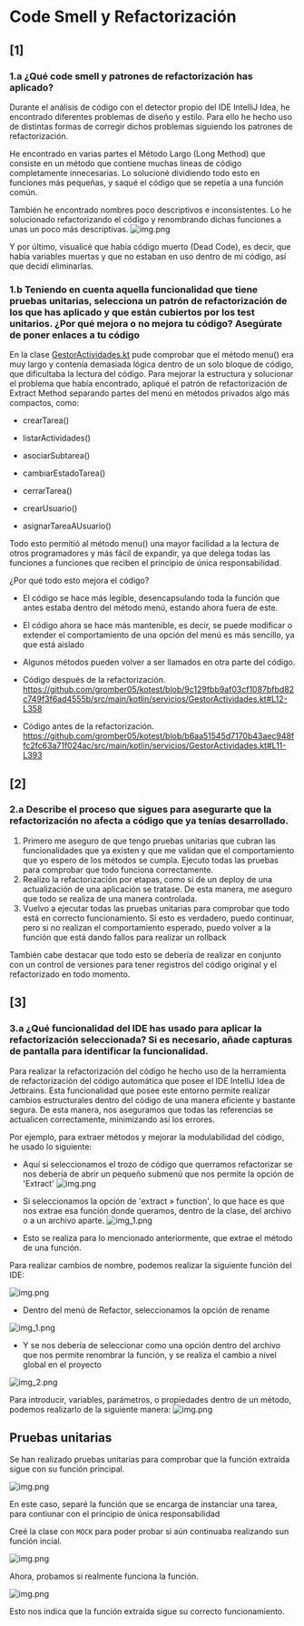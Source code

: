 # Code Smell y Refactorización

## [1]

### 1.a ¿Qué code smell y patrones de refactorización has aplicado?
Durante el análisis de código con el detector propio del IDE IntelliJ Idea, he encontrado diferentes problemas de diseño y estilo. Para ello he hecho uso de distintas formas de corregir dichos problemas siguiendo los patrones de refactorización. 

He encontrado en varias partes el Método Largo (Long Method) que consiste en un método que contiene muchas líneas de código completamente innecesarias. Lo solucioné dividiendo todo esto en funciones más pequeñas, y saqué el código que se repetía a una función común.

También he encontrado nombres poco descriptivos e inconsistentes. Lo he solucionado refactorizando el código y renombrando dichas funciones a unas un poco más descriptivas.
![img.png](assets/img.png)

Y por último, visualicé que había código muerto (Dead Code), es decir, que había variables muertas y que no estaban en uso dentro de mi código, así que decidí eliminarlas.
### 1.b Teniendo en cuenta aquella funcionalidad que tiene pruebas unitarias, selecciona un patrón de refactorización de los que has aplicado y que están cubiertos por los test unitarios. ¿Por qué mejora o no mejora tu código? Asegúrate de poner enlaces a tu código

En la clase [GestorActividades.kt](src/main/kotlin/servicios/GestorActividades.kt) pude comprobar que el método menu() era muy largo y contenía demasiada lógica dentro de un solo bloque de código, que dificultaba la lectura del código. Para mejorar la estructura y solucionar el problema que había encontrado, apliqué el patrón de refactorización de Extract Method separando partes del menú en métodos privados algo más compactos, como:

- crearTarea()

- listarActividades()

- asociarSubtarea()

- cambiarEstadoTarea()

- cerrarTarea()

- crearUsuario()

- asignarTareaAUsuario()

Todo esto permitió al método menu() una mayor facilidad a la lectura de otros programadores y más fácil de expandir, ya que delega todas las funciones a funciones que reciben el principio de única responsabilidad.

¿Por qué todo esto mejora el código?

- El código se hace más legible, desencapsulando toda la función que antes estaba dentro del método menú, estando ahora fuera de este.
- El código ahora se hace más mantenible, es decir, se puede modificar o extender el comportamiento de una opción del menú es más sencillo, ya que está aislado
- Algunos métodos pueden volver a ser llamados en otra parte del código.

- Código después de la refactorización.
  https://github.com/gromber05/kotest/blob/9c129fbb9af03cf1087bfbd82c749f3f6ad4555b/src/main/kotlin/servicios/GestorActividades.kt#L12-L358
- Código antes de la refactorización.
  https://github.com/gromber05/kotest/blob/b6aa51545d7170b43aec948ffc2fc63a71f024ac/src/main/kotlin/servicios/GestorActividades.kt#L11-L393

## [2]

### 2.a Describe el proceso que sigues para asegurarte que la refactorización no afecta a código que ya tenías desarrollado.

1. Primero me aseguro de que tengo pruebas unitarias que cubran las funcionalidades que ya existen y que me validan que el comportamiento que yo espero de los métodos se cumpla. Ejecuto todas las pruebas para comprobar que todo funciona correctamente.
2. Realizo la refactorización por etapas, como si de un deploy de una actualización de una aplicación se tratase. De esta manera, me aseguro que todo se realiza de una manera controlada.
3. Vuelvo a ejecutar todas las pruebas unitarias para comprobar que todo está en correcto funcionamiento. Si esto es verdadero, puedo continuar, pero si no realizan el comportamiento esperado, puedo volver a la función que está dando fallos para realizar un rollback

También cabe destacar que todo esto se debería de realizar en conjunto con un control de versiones para tener registros del código original y el refactorizado en todo momento.

## [3]

### 3.a ¿Qué funcionalidad del IDE has usado para aplicar la refactorización seleccionada? Si es necesario, añade capturas de pantalla para identificar la funcionalidad.

Para realizar la refactorización del código he hecho uso de la herramienta de refactorización del código automática que posee el IDE IntelliJ Idea de Jetbrains. Esta funcionalidad que posee este entorno permite realizar cambios estructurales dentro del código de una manera eficiente y bastante segura. De esta manera, nos aseguramos que todas las referencias se actualicen correctamente, minimizando así los errores.

Por ejemplo, para extraer métodos y mejorar la modulabilidad del código, he usado lo siguiente:

- Aquí si seleccionamos el trozo de código que querramos refactorizar se nos debería de abrir un pequeño submenú que nos permite la opción de 'Extract'
![img.png](assets/img_3.png)

- Si seleccionamos la opción de 'extract » function', lo que hace es que nos extrae esa función donde queramos, dentro de la clase, del archivo o a un archivo aparte.
![img_1.png](assets/img_1.png)

- Esto se realiza para lo mencionado anteriormente, que extrae el método de una función.

Para realizar cambios de nombre, podemos realizar la siguiente función del IDE:

![img.png](assets/img_5.png)

- Dentro del menú de Refactor, seleccionamos la opción de rename

![img_1.png](assets/img_7.png)

- Y se nos debería de seleccionar como una opción dentro del archivo que nos permite renombrar la función, y se realiza el cambio a nivel global en el proyecto

![img_2.png](assets/img_6.png)

Para introducir, variables, parámetros, o propiedades dentro de un método, podemos realizarlo de la siguiente manera:
![img.png](assets/img_4.png)


## Pruebas unitarias

Se han realizado pruebas unitarias para comprobar que la función extraída sigue con su función principal.

![img.png](assets/img_33.png)

En este caso, separé la función que se encarga de instanciar una tarea, para contiunar con el principio de única responsabilidad

Creé la clase con `MOCK` para poder probar si aún continuaba realizando sun función incial.

![img.png](assets/img_42.png)

Ahora, probamos si realmente funciona la función.

![img.png](img.png)

Esto nos indica que la función extraída sigue su correcto funcionamiento.